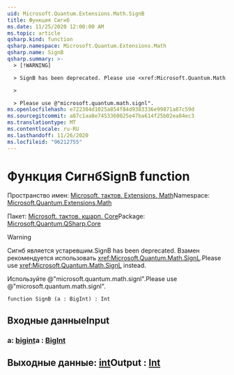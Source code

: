```yaml
---
uid: Microsoft.Quantum.Extensions.Math.SignB
title: Функция Сигнб
ms.date: 11/25/2020 12:00:00 AM
ms.topic: article
qsharp.kind: function
qsharp.namespace: Microsoft.Quantum.Extensions.Math
qsharp.name: SignB
qsharp.summary: >-
  > [!WARNING]

  > SignB has been deprecated. Please use <xref:Microsoft.Quantum.Math.SignL> instead.

  >

  > Please use @"microsoft.quantum.math.signl".
ms.openlocfilehash: e722304d1025a854f84d9383336e99871a87c59d
ms.sourcegitcommit: a87c1aa8e7453360025e47ba614f25b02ea84ec3
ms.translationtype: MT
ms.contentlocale: ru-RU
ms.lasthandoff: 11/26/2020
ms.locfileid: "96212755"
---
```

# <a name="signb-function"></a><span data-ttu-id="24d83-102">Функция Сигнб</span><span class="sxs-lookup"><span data-stu-id="24d83-102">SignB function</span></span>

<span data-ttu-id="24d83-103">Пространство имен: [Microsoft. тактов. Extensions. Math](xref:Microsoft.Quantum.Extensions.Math)</span><span class="sxs-lookup"><span data-stu-id="24d83-103">Namespace: [Microsoft.Quantum.Extensions.Math](xref:Microsoft.Quantum.Extensions.Math)</span></span>

<span data-ttu-id="24d83-104">Пакет: [Microsoft. тактов. кшарп. Core](https://nuget.org/packages/Microsoft.Quantum.QSharp.Core)</span><span class="sxs-lookup"><span data-stu-id="24d83-104">Package: [Microsoft.Quantum.QSharp.Core](https://nuget.org/packages/Microsoft.Quantum.QSharp.Core)</span></span>


> [!WARNING]
> <span data-ttu-id="24d83-105">Сигнб является устаревшим.</span><span class="sxs-lookup"><span data-stu-id="24d83-105">SignB has been deprecated.</span></span> <span data-ttu-id="24d83-106">Взамен рекомендуется использовать <xref:Microsoft.Quantum.Math.SignL>.</span><span class="sxs-lookup"><span data-stu-id="24d83-106">Please use <xref:Microsoft.Quantum.Math.SignL> instead.</span></span>
>
> <span data-ttu-id="24d83-107">Используйте @"microsoft.quantum.math.signl".</span><span class="sxs-lookup"><span data-stu-id="24d83-107">Please use @"microsoft.quantum.math.signl".</span></span>



```qsharp
function SignB (a : BigInt) : Int
```


## <a name="input"></a><span data-ttu-id="24d83-108">Входные данные</span><span class="sxs-lookup"><span data-stu-id="24d83-108">Input</span></span>

### <a name="a--bigint"></a><span data-ttu-id="24d83-109">a: [bigint](xref:microsoft.quantum.lang-ref.bigint)</span><span class="sxs-lookup"><span data-stu-id="24d83-109">a : [BigInt](xref:microsoft.quantum.lang-ref.bigint)</span></span>





## <a name="output--int"></a><span data-ttu-id="24d83-110">Выходные данные: [int](xref:microsoft.quantum.lang-ref.int)</span><span class="sxs-lookup"><span data-stu-id="24d83-110">Output : [Int](xref:microsoft.quantum.lang-ref.int)</span></span>

